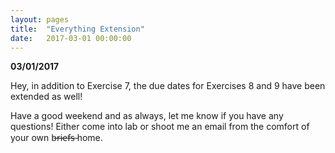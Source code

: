 ```yaml
---
layout: pages
title:  "Everything Extension"
date:   2017-03-01 00:00:00
---
```


**03/01/2017**

Hey, in addition to Exercise 7, the due dates for Exercises 8 and 9 have been extended as well!

Have a good weekend and as always, let me know if you have any questions! Either come into lab or 
shoot me an email from the comfort of your own b̶r̶i̶e̶f̶s̶  home.
